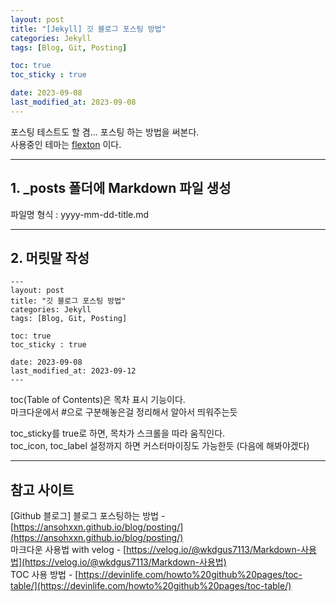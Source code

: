 ```yaml
---
layout: post
title: "[Jekyll] 깃 블로그 포스팅 방법"
categories: Jekyll
tags: [Blog, Git, Posting]

toc: true
toc_sticky : true

date: 2023-09-08
last_modified_at: 2023-09-08
---
```



포스팅 테스트도 할 겸... 포스팅 하는 방법을 써본다.  
사용중인 테마는 [flexton](http://jekyllthemes.org/themes/flexton/) 이다.

---
## 1. _posts 폴더에 Markdown 파일 생성

파일명 형식 : yyyy-mm-dd-title.md

---
## 2. 머릿말 작성 


```` text
--- 
layout: post
title: "깃 블로그 포스팅 방법"
categories: Jekyll
tags: [Blog, Git, Posting]

toc: true
toc_sticky : true

date: 2023-09-08
last_modified_at: 2023-09-12
---
````
toc(Table of Contents)은 목차 표시 기능이다.  
마크다운에서 #으로 구분해놓은걸 정리해서 알아서 띄워주는듯

toc_sticky를 true로 하면, 목차가 스크롤을 따라 움직인다.  
toc_icon, toc_label 설정까지 하면 커스터마이징도 가능한듯 (다음에 해봐야겠다)



---
## 참고 사이트
[Github 블로그] 블로그 포스팅하는 방법 - [https://ansohxxn.github.io/blog/posting/](https://ansohxxn.github.io/blog/posting/)  
마크다운 사용법 with velog - [https://velog.io/@wkdgus7113/Markdown-사용법](https://velog.io/@wkdgus7113/Markdown-사용법)   
TOC 사용 방법 - [https://devinlife.com/howto%20github%20pages/toc-table/](https://devinlife.com/howto%20github%20pages/toc-table/)
